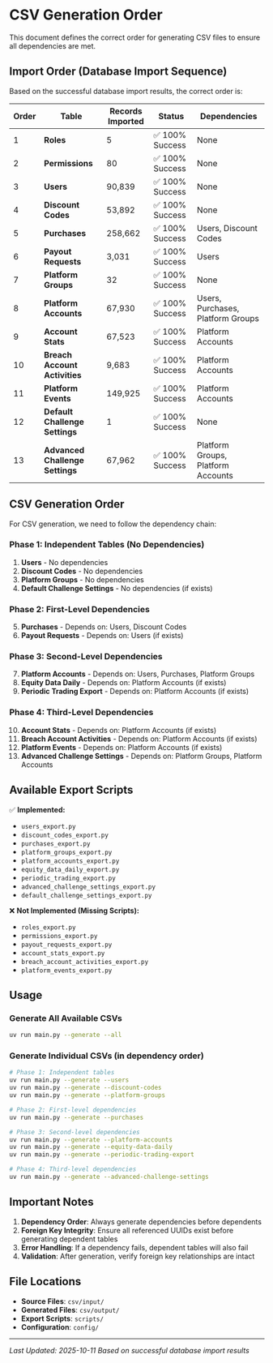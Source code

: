 # CSV Generation Order

This document defines the correct order for generating CSV files to ensure all dependencies are met.

## Import Order (Database Import Sequence)

Based on the successful database import results, the correct order is:

| Order | Table                           | Records Imported | Status          | Dependencies                       |
| ----- | ------------------------------- | ---------------- | --------------- | ---------------------------------- |
| 1     | **Roles**                       | 5                | ✅ 100% Success | None                               |
| 2     | **Permissions**                 | 80               | ✅ 100% Success | None                               |
| 3     | **Users**                       | 90,839           | ✅ 100% Success | None                               |
| 4     | **Discount Codes**              | 53,892           | ✅ 100% Success | None                               |
| 5     | **Purchases**                   | 258,662          | ✅ 100% Success | Users, Discount Codes              |
| 6     | **Payout Requests**             | 3,031            | ✅ 100% Success | Users                              |
| 7     | **Platform Groups**             | 32               | ✅ 100% Success | None                               |
| 8     | **Platform Accounts**           | 67,930           | ✅ 100% Success | Users, Purchases, Platform Groups  |
| 9     | **Account Stats**               | 67,523           | ✅ 100% Success | Platform Accounts                  |
| 10    | **Breach Account Activities**   | 9,683            | ✅ 100% Success | Platform Accounts                  |
| 11    | **Platform Events**             | 149,925          | ✅ 100% Success | Platform Accounts                  |
| 12    | **Default Challenge Settings**  | 1                | ✅ 100% Success | None                               |
| 13    | **Advanced Challenge Settings** | 67,962           | ✅ 100% Success | Platform Groups, Platform Accounts |

## CSV Generation Order

For CSV generation, we need to follow the dependency chain:

### Phase 1: Independent Tables (No Dependencies)

1. **Users** - No dependencies
2. **Discount Codes** - No dependencies
3. **Platform Groups** - No dependencies
4. **Default Challenge Settings** - No dependencies (if exists)

### Phase 2: First-Level Dependencies

5. **Purchases** - Depends on: Users, Discount Codes
6. **Payout Requests** - Depends on: Users (if exists)

### Phase 3: Second-Level Dependencies

7. **Platform Accounts** - Depends on: Users, Purchases, Platform Groups
8. **Equity Data Daily** - Depends on: Platform Accounts (if exists)
9. **Periodic Trading Export** - Depends on: Platform Accounts (if exists)

### Phase 4: Third-Level Dependencies

10. **Account Stats** - Depends on: Platform Accounts (if exists)
11. **Breach Account Activities** - Depends on: Platform Accounts (if exists)
12. **Platform Events** - Depends on: Platform Accounts (if exists)
13. **Advanced Challenge Settings** - Depends on: Platform Groups, Platform Accounts

## Available Export Scripts

✅ **Implemented:**

- `users_export.py`
- `discount_codes_export.py`
- `purchases_export.py`
- `platform_groups_export.py`
- `platform_accounts_export.py`
- `equity_data_daily_export.py`
- `periodic_trading_export.py`
- `advanced_challenge_settings_export.py`
- `default_challenge_settings_export.py`

❌ **Not Implemented (Missing Scripts):**

- `roles_export.py`
- `permissions_export.py`
- `payout_requests_export.py`
- `account_stats_export.py`
- `breach_account_activities_export.py`
- `platform_events_export.py`

## Usage

### Generate All Available CSVs

```bash
uv run main.py --generate --all
```

### Generate Individual CSVs (in dependency order)

```bash
# Phase 1: Independent tables
uv run main.py --generate --users
uv run main.py --generate --discount-codes
uv run main.py --generate --platform-groups

# Phase 2: First-level dependencies
uv run main.py --generate --purchases

# Phase 3: Second-level dependencies
uv run main.py --generate --platform-accounts
uv run main.py --generate --equity-data-daily
uv run main.py --generate --periodic-trading-export

# Phase 4: Third-level dependencies
uv run main.py --generate --advanced-challenge-settings
```

## Important Notes

1. **Dependency Order**: Always generate dependencies before dependents
2. **Foreign Key Integrity**: Ensure all referenced UUIDs exist before generating dependent tables
3. **Error Handling**: If a dependency fails, dependent tables will also fail
4. **Validation**: After generation, verify foreign key relationships are intact

## File Locations

- **Source Files**: `csv/input/`
- **Generated Files**: `csv/output/`
- **Export Scripts**: `scripts/`
- **Configuration**: `config/`

---

_Last Updated: 2025-10-11_
_Based on successful database import results_
